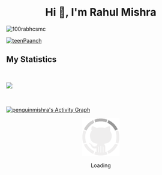 <h1 align="center">Hi 👋, I'm Rahul Mishra</a></h1>
<p align="left"> <img src="https://komarev.com/ghpvc/?username=penguinmishra&label=Profile%20views&color=0e75b6&style=flat" alt="100rabhcsmc" /> </p>

<p align="left"> <a href="https://twitter.com/teenPaanch" target="blank"><img src="https://img.shields.io/twitter/follow/teenPaanch?logo=twitter&style=for-the-badge" alt="teenPaanch" /></a> </p>

## My Statistics

<br/>
<p align="left">
    <img width="49.5%" src="https://github-readme-streak-stats.herokuapp.com/?user=penguinmishra&theme=gruvbox&hide_border=true" />
  </a>
</p>
<br>

<a href="https://github.com/penguinmishra"><img alt="penguinmishra's Activity Graph" src="https://activity-graph.herokuapp.com/graph?username=penguinmishra&custom_title=Rahul's%20Contribution%20Graph&theme=react-dark" /></a>

<div align=center>
    <img src="https://raw.githubusercontent.com/penguinmishra/penguinmishra/main/GitHub.gif" alt="GitHub Octocat Logo" height="100">
    <p>Loading</p>
</div>
